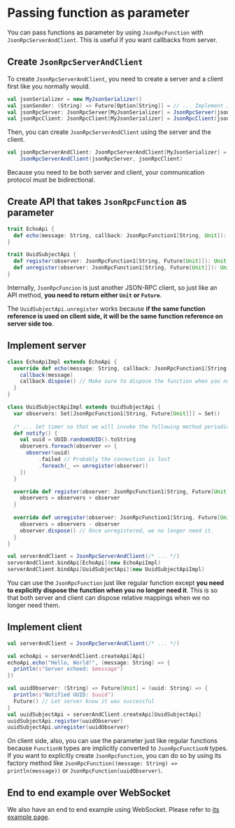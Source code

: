 # Passing function as parameter

You can pass functions as parameter by using `JsonRpcFunction` with `JsonRpcServerAndClient`. This is useful if you want callbacks from server.

## Create `JsonRpcServerAndClient`

To create `JsonRpcServerAndClient`, you need to create a server and a client first like you normally would.

```scala
val jsonSerializer = new MyJsonSerializer()
val jsonSender: (String) => Future[Option[String]] = // ... Implement JSON sender
val jsonRpcServer: JsonRpcServer[MyJsonSerializer] = JsonRpcServer(jsonSerializer)
val jsonRpcClient: JsonRpcClient[MyJsonSerializer] = JsonRpcClient(jsonSerializer, jsonSender)
```

Then, you can create `JsonRpcServerAndClient` using the server and the client.

```scala
val jsonRpcServerAndClient: JsonRpcServerAndClient[MyJsonSerializer] =
    JsonRpcServerAndClient(jsonRpcServer, jsonRpcClient)
```

Because you need to be both server and client, your communication protocol must be bidirectional.

## Create API that takes `JsonRpcFunction` as parameter

```scala
trait EchoApi {
  def echo(message: String, callback: JsonRpcFunction1[String, Unit]): Unit
}

trait UuidSubjectApi {
  def register(observer: JsonRpcFunction1[String, Future[Unit]]): Unit
  def unregister(observer: JsonRpcFunction1[String, Future[Unit]]): Unit
}
```

Internally, `JsonRpcFuncion` is just another JSON-RPC client, so just like an API method, **you need to return either `Unit` or `Future`**.

The `UuidSubjectApi.unregister` works because **if the same function reference is used on client side, it will be the same function reference on server side too**.

## Implement server

```scala
class EchoApiImpl extends EchoApi {
  override def echo(message: String, callback: JsonRpcFunction1[String, Unit]): Unit = {
    callback(message)
    callback.dispose() // Make sure to dispose the function when you no longer need it
  }
}

class UuidSubjectApiImpl extends UuidSubjectApi {
  var observers: Set[JsonRpcFunction1[String, Future[Unit]]] = Set()
  
  /* ... Set timer so that we will invoke the following method periodically */
  def notify() {
    val uuid = UUID.randomUUID().toString
    observers.foreach(observer => {
      observer(uuid)
          .failed // Probably the connection is lost
          .foreach(_ => unregister(observer))
    })
  }

  override def register(observer: JsonRpcFunction1[String, Future[Unit]]): Unit = this.synchronized {
    observers = observers + observer
  }
  
  override def unregister(observer: JsonRpcFunction1[String, Future[Unit]]): Unit = this.synchronized {
    observers = observers - observer
    observer.dispose() // Once unregistered, we no longer need it.
  }
}

val serverAndClient = JsonRpcServerAndClient(/* ... */)
serverAndClient.bindApi[EchoApi](new EchoApiImpl)
serverAndClient.bindApi[UuidSubjectApi](new UuidSubjectApiImpl)
```

You can use the `JsonRpcFunction` just like regular function except **you need to explicitly dispose the function when you no longer need it**. This is so that both server and client can dispose relative mappings when we no longer need them.

## Implement client

```scala
val serverAndClient = JsonRpcServerAndClient(/* ... */)

val echoApi = serverAndClient.createApi[Api]
echoApi.echo("Hello, World!", (message: String) => {
  println(s"Server echoed: $message")
})

val uuidObserver: (String) => Future[Unit] = (uuid: String) => {
  println(s"Notified UUID: $uuid")
  Future() // Let server know it was successful
}
val uuidSubjectApi = serverAndClient.createApi[UuidSubjectApi]
uuidSubjectApi.register(uuidObserver)
uuidSubjectApi.unregister(uuidObserver)
```

On client side, also, you can use the parameter just like regular functions because `FunctionN` types are implicitly converted to `JsonRpcFunctionN` types. If you want to explicitly create `JsonRpcFunction`, you can do so by using its factory method like `JsonRpcFunction((message: String) => println(message))` or `JsonRpcFunction(uuidObserver)`.

## End to end example over WebSocket

We also have an end to end example using WebSocket. Please refer to [its example page](../e2eWebSocket).
